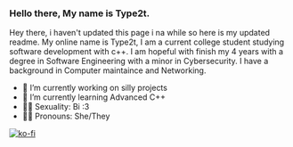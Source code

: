 ### Hello there, My name is Type2t.
Hey there, i haven't updated this page i na while so here is my updated readme.
My online name is Type2t, I am a current college student studying software development with c++. I am hopeful with finish my 4 years with a degree in Software Engineering with a minor in Cybersecurity. I have a background in Computer maintaince and Networking.

- 🔭 I’m currently working on silly projects
- 🌱 I’m currently learning Advanced C++
- 🏳️‍🌈 Sexuality: Bi :3
- 🙇‍♂️ Pronouns: She/They

[![ko-fi](https://ko-fi.com/img/githubbutton_sm.svg)](https://ko-fi.com/P5P1DTP55)
